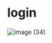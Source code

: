 # login



![image (34)](https://github.com/user-attachments/assets/cae5e416-9f6b-41a6-9289-58c443c70b17)
